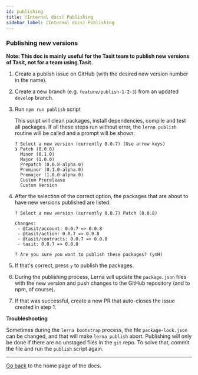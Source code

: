 ```yaml
---
id: publishing
title: (Internal docs) Publishing
sidebar_label: (Internal docs) Publishing
---
```


### Publishing new versions

**Note: This doc is mainly useful for the Tasit team to publish new versions of Tasit, not for a team using Tasit.**

1. Create a publish issue on GitHub (with the desired new version number in the name).

1. Create a new branch (e.g. `feature/publish-1-2-3`) from an updated `develop` branch.

1. Run `npm run publish` script

   This script will clean packages, install dependencies, compile and test all packages. If all these steps run without error, the `lerna publish` routine will be called and a prompt will be shown:


    ```
    ? Select a new version (currently 0.0.7) (Use arrow keys)
    ❯ Patch (0.0.8)
      Minor (0.1.0)
      Major (1.0.0)
      Prepatch (0.0.8-alpha.0)
      Preminor (0.1.0-alpha.0)
      Premajor (1.0.0-alpha.0)
      Custom Prerelease
      Custom Version
    ```

1. After the selection of the correct option, the packages that are about to have new versions published are listed:


    ```
    ? Select a new version (currently 0.0.7) Patch (0.0.8)

    Changes:
     - @tasit/account: 0.0.7 => 0.0.8
     - @tasit/action: 0.0.7 => 0.0.8
     - @tasit/contracts: 0.0.7 => 0.0.8
     - tasit: 0.0.7 => 0.0.8

    ? Are you sure you want to publish these packages? (ynH)
    ```

1. If that's correct, press `y` to publish the packages.

1. During the publishing process, Lerna will update the `package.json` files with the new version and push changes to the GitHub repository (and to npm, of course).

1. If that was successful, create a new PR that auto-closes the issue created in step 1.

**Troubleshooting**

Sometimes during the `lerna bootstrap` process, the file `package-lock.json` can be changed, and that will make `lerna publish` abort. Publishing will only be done if there are no unstaged files in the `git` repo. To solve that, commit the file and run the `publish` script again.

---

[Go back](Home.md) to the home page of the docs.
